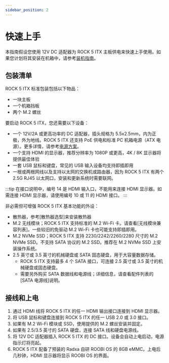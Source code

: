 ```yaml
---
sidebar_position: 2
---
```


# 快速上手

本指南假设您使用 12V DC 适配器为 ROCK 5 ITX 主板供电来快速上手使用。如果您计划将其安装在机箱中，请参考[装机指南](assembly-guide.md)。

## 包装清单

ROCK 5 ITX 标准包装包括以下物品：

- 一块主板
- 一个机箱挡板
- 两个 M.2 螺丝

要启动 ROCK 5 ITX，您还需要以下设备：

- 一个 12V/2A 或更高功率的 DC 适配器，插头规格为 5.5x2.5mm，内为正极，外为地线。ROCK 5 ITX 还支持 PoE 供电和标准 PC 机箱电源（ATX 电源）。更多详情，请参考[电源方案](./power-supply.md)。
- 一个支持 HDMI 的显示器，推荐分辨率为 1080P 或更高，4K / 8K 显示器将提供最佳体验
- 一套 USB 鼠标和键盘，常见的 USB 输入设备均支持即插即用
- 一根或两根网线以及支持以太网的交换机或路由器，因为 ROCK 5 ITX 有两个 2.5G RJ45 以太网口，安装和更新系统时需要联网。

:::tip
在接口说明中，编号 14 是 HDMI 输入口，不能用来连接 HDMI 显示器。如需连接 HDMI 显示器，请使用编号 10 或 11 的 HDMI 接口。
:::

非必需但可增强 ROCK 5 ITX 基本功能的外设：

- 散热器，参考[散热器选型]来安装散热器
- M.2 无线模块；ROCK 5 ITX 支持标准的 M.2 Wi-Fi 卡。请查看[无线模块兼容列表]。一些较旧的免驱动 M.2 Wi-Fi 卡也可能支持即插即用。
- M.2 NVMe SSD；ROCK 5 ITX 支持 2230/2242/2260/2280 尺寸的 M.2 NVMe SSD。不支持 SATA 协议的 M.2 SSD。推荐在 M.2 NVMe SSD 上安装操作系统。
- 2.5 英寸或 3.5 英寸的机械硬盘或 SATA 固态硬盘，用于大容量数据存储。
  - ROCK 5 ITX 支持最多 4 个 SATA 接口，可连接 2.5 英寸或 3.5 英寸的机械硬盘或固态硬盘。
  - 需要另外购买 SATA 数据线和电源线；详细信息，请查看配件列表的 [SATA 电源线]说明。

## 接线和上电

1. 通过 HDMI 线将 ROCK 5 ITX 的任一 HDMI 输出接口连接到 HDMI 显示器。
2. 将 USB 鼠标和键盘连接到 ROCK 5 ITX 的任一 USB 2.0 或 3.0 接口。
3. 如果有 M.2 Wi-Fi 模块或 SSD，使用提供的 M.2 螺丝安装并固定。
4. 如果有 2.5/3.5 英寸的 SATA 硬盘，连接 SATA 线和硬盘电源线。
5. 将 12V DC 适配器插入 ROCK 5 ITX 的 DC 接口。设备会自动上电启动，电源指示灯将亮起。
6. ROCK 5 ITX 配备了预装的 Radxa 自研 ROOBI OS 的 8GB eMMC。上电后几秒钟，HDMI 显示器将显示 ROOBI OS 的界面。

